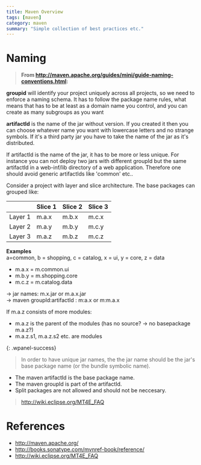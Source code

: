```yaml
---
title: Maven Overview
tags: [maven]
category: maven
summary: "Simple collection of best practices etc."
---
```


# Naming

>**From <http://maven.apache.org/guides/mini/guide-naming-conventions.html>:**
>
**groupid** will identify your project uniquely across all projects, so we need to enforce a naming schema. It has to follow the package name rules, what means that has to be at least as a domain name you control, and you can create as many subgroups as you want  
>
**artifactId** is the name of the jar without version. If you created it then you can choose whatever name you want with lowercase letters and no strange symbols. If it's a third party jar you have to take the name of the jar as it's distributed.


If artifactId is the name of the jar, it has to be more or less unique. For  instance you can not deploy two jars with different groupId but the same artifactId in a web-inf/lib directory of a web application. Therefore one should avoid generic artifactIds like 'common' etc..

Consider a project with layer and slice architecture. The base packages can grouped like:

|        |Slice 1 | Slice 2 | Slice 3|
|--------|--------|--------|--------|
|Layer 1 | m.a.x  |  m.b.x |  m.c.x |
|Layer 2 | m.a.y  |  m.b.y |  m.c.y |
|Layer 3 | m.a.z  |  m.b.z |  m.c.z |

**Examples**  
a=common, b = shopping, c = catalog, x = ui, y = core, z = data  
* m.a.x = m.common.ui
* m.b.y = m.shopping.core
* m.c.z = m.catalog.data

-> jar names: m.x.jar or m.a.x.jar  
-> maven groupId:artifactId : m:a.x or m:m.a.x  

If m.a.z consists of more modules:
* m.a.z is the parent of the modules (has no source? -> no basepackage m.a.z?)
* m.a.z.s1, m.a.z.s2 etc. are modules



{: .wpanel-success}
>In order to have unique jar names, the the jar name should be the jar's base package name (or the bundle symbolic name).  
* The maven artifactId is the base package name.  
* The maven groupId is part of the artifactId.  
* Split packages are not allowed and should not be neccesary.
> <http://wiki.eclipse.org/MT4E_FAQ>



# References
* <http://maven.apache.org/>
* <http://books.sonatype.com/mvnref-book/reference/>
* <http://wiki.eclipse.org/MT4E_FAQ>
